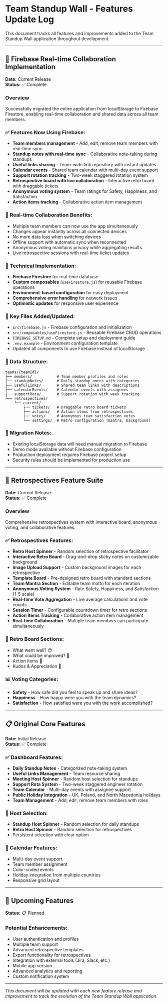 # Team Standup Wall - Features Update Log

This document tracks all features and improvements added to the Team Standup Wall application throughout development.

---

## 🔄 Firebase Real-time Collaboration Implementation
**Date:** Current Release  
**Status:** ✅ Complete

### Overview
Successfully migrated the entire application from localStorage to Firebase Firestore, enabling real-time collaboration and shared data across all team members.

### ✅ Features Now Using Firebase:
- **Team members management** - Add, edit, remove team members with real-time sync
- **Standup notes with real-time sync** - Collaborative note-taking during standups
- **Useful links sharing** - Team-wide link repository with instant updates
- **Calendar events** - Shared team calendar with multi-day event support
- **Support rotation tracking** - Two-week staggered rotation system
- **Retrospective board with live collaboration** - Interactive retro board with draggable tickets
- **Anonymous voting system** - Team ratings for Safety, Happiness, and Satisfaction
- **Action items tracking** - Collaborative action item management

### 🚀 Real-time Collaboration Benefits:
- Multiple team members can now use the app simultaneously
- Changes appear instantly across all connected devices
- No more data loss when switching devices
- Offline support with automatic sync when reconnected
- Anonymous voting maintains privacy while aggregating results
- Live retrospective sessions with real-time ticket updates

### 🔧 Technical Implementation:
- **Firebase Firestore** for real-time database
- **Custom composables** (`useFirestore.js`) for reusable Firebase operations
- **Environment-based configuration** for easy deployment
- **Comprehensive error handling** for network issues
- **Optimistic updates** for responsive user experience

### 📁 Key Files Added/Updated:
- `src/firebase.js` - Firebase configuration and initialization
- `src/composables/useFirestore.js` - Reusable Firebase CRUD operations
- `FIREBASE_SETUP.md` - Complete setup and deployment guide
- `.env.example` - Environment configuration template
- Updated all components to use Firebase instead of localStorage

### 🎯 Data Structure:
```
teams/{teamId}/
├── members/           # Team member profiles and roles
├── standupNotes/      # Daily standup notes with categories
├── usefulLinks/       # Shared team links with descriptions
├── calendarEvents/    # Calendar events with assignees
├── supportRota/       # Support rotation with week tracking
└── retrospectives/
    └── current/
        ├── tickets/   # Draggable retro board tickets
        ├── actions/   # Action items from retrospectives
        ├── votes/     # Anonymous team satisfaction votes
        └── settings/  # Retro configuration (mantra, background)
```

### 🔄 Migration Notes:
- Existing localStorage data will need manual migration to Firebase
- Demo mode available without Firebase configuration
- Production deployment requires Firebase project setup
- Security rules should be implemented for production use

---

## 🔄 Retrospectives Feature Suite
**Date:** Current Release  
**Status:** ✅ Complete

### Overview
Comprehensive retrospectives system with interactive board, anonymous voting, and collaborative features.

### ✅ Retrospectives Features:
- **Retro Host Spinner** - Random selection of retrospective facilitator
- **Interactive Retro Board** - Drag-and-drop sticky notes on customizable background
- **Image Upload Support** - Custom background images for each retrospective
- **Template Board** - Pre-designed retro board with standard sections
- **Team Mantra Section** - Editable team motto for each iteration
- **Anonymous Voting System** - Rate Safety, Happiness, and Satisfaction (1-5 scale)
- **Real-time Vote Aggregation** - Live average calculations and vote counts
- **Session Timer** - Configurable countdown timer for retro sections
- **Action Items Tracking** - Collaborative action item management
- **Real-time Collaboration** - Multiple team members can participate simultaneously

### 🎨 Retro Board Sections:
- What went well? 😊
- What could be improved? 🤔
- Action items 🎯
- Kudos & Appreciation 👏

### 📊 Voting Categories:
- **Safety** - How safe did you feel to speak up and share ideas?
- **Happiness** - How happy were you with the team dynamics?
- **Satisfaction** - How satisfied were you with the work accomplished?

---

## 📋 Original Core Features
**Date:** Initial Release  
**Status:** ✅ Complete

### ✅ Dashboard Features:
- **Daily Standup Notes** - Categorized note-taking system
- **Useful Links Management** - Team resource sharing
- **Meeting Host Spinner** - Random host selection for standups
- **Support Rota System** - Two-week staggered engineer rotation
- **Team Calendar** - Multi-day events with assignee support
- **Public Holiday Integration** - UK, Poland, and North Macedonia holidays
- **Team Management** - Add, edit, remove team members with roles

### 🎲 Host Selection:
- **Standup Host Spinner** - Random selection for daily standups
- **Retro Host Spinner** - Random selection for retrospectives
- Persistent selection with clear option

### 📅 Calendar Features:
- Multi-day event support
- Team member assignment
- Color-coded events
- Holiday integration from multiple countries
- Responsive grid layout

---

## 🚀 Upcoming Features
**Status:** 📋 Planned

### Potential Enhancements:
- User authentication and profiles
- Multiple team support
- Advanced retrospective templates
- Export functionality for retrospectives
- Integration with external tools (Jira, Slack, etc.)
- Mobile app version
- Advanced analytics and reporting
- Custom notification system

---

*This document will be updated with each new feature release and improvement to track the evolution of the Team Standup Wall application.*
